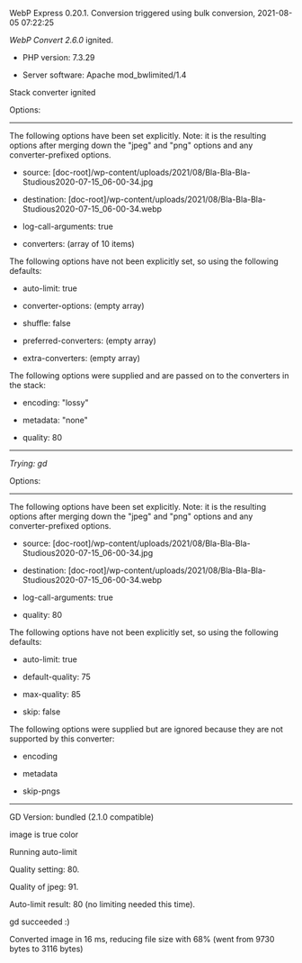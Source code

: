 WebP Express 0.20.1. Conversion triggered using bulk conversion, 2021-08-05 07:22:25

*WebP Convert 2.6.0*  ignited.
- PHP version: 7.3.29
- Server software: Apache mod_bwlimited/1.4

Stack converter ignited

Options:
------------
The following options have been set explicitly. Note: it is the resulting options after merging down the "jpeg" and "png" options and any converter-prefixed options.
- source: [doc-root]/wp-content/uploads/2021/08/Bla-Bla-Bla-Studious2020-07-15_06-00-34.jpg
- destination: [doc-root]/wp-content/uploads/2021/08/Bla-Bla-Bla-Studious2020-07-15_06-00-34.webp
- log-call-arguments: true
- converters: (array of 10 items)

The following options have not been explicitly set, so using the following defaults:
- auto-limit: true
- converter-options: (empty array)
- shuffle: false
- preferred-converters: (empty array)
- extra-converters: (empty array)

The following options were supplied and are passed on to the converters in the stack:
- encoding: "lossy"
- metadata: "none"
- quality: 80
------------


*Trying: gd* 

Options:
------------
The following options have been set explicitly. Note: it is the resulting options after merging down the "jpeg" and "png" options and any converter-prefixed options.
- source: [doc-root]/wp-content/uploads/2021/08/Bla-Bla-Bla-Studious2020-07-15_06-00-34.jpg
- destination: [doc-root]/wp-content/uploads/2021/08/Bla-Bla-Bla-Studious2020-07-15_06-00-34.webp
- log-call-arguments: true
- quality: 80

The following options have not been explicitly set, so using the following defaults:
- auto-limit: true
- default-quality: 75
- max-quality: 85
- skip: false

The following options were supplied but are ignored because they are not supported by this converter:
- encoding
- metadata
- skip-pngs
------------

GD Version: bundled (2.1.0 compatible)
image is true color
Running auto-limit
Quality setting: 80. 
Quality of jpeg: 91. 
Auto-limit result: 80 (no limiting needed this time).
gd succeeded :)

Converted image in 16 ms, reducing file size with 68% (went from 9730 bytes to 3116 bytes)
